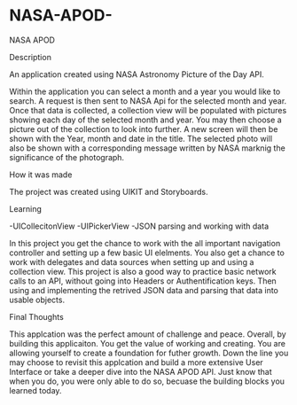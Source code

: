 # NASA-APOD-
NASA APOD 

Description

An application created using NASA Astronomy Picture of the Day API. 

Within the application you can select a month and a year you would like to search. A request is then sent to NASA Api for the selected month and year. Once that data is collected, a collection view will be populated with pictures showing each day of the selected month and year.
You may then choose a picture out of the collection to look into further. 
A new screen will then be shown with the Year, month and date in the title. The selected photo will also be shown with a corresponding message written by NASA marknig the significance of the photograph. 

How it was made

The project was created using UIKIT and Storyboards.

Learning

-UICollecitonView
-UIPickerView
-JSON parsing and working with data 

In this project you get the chance to work with the all important navigation controller and setting up a few basic UI elelments. 
You also get a chance to work with delegates and data sources when setting up and using a collection view.
This project is also a good way to practice basic network calls to an API, without going into Headers or Authentification keys. Then using and implementing the retrived JSON data and parsing that data into usable objects.

Final Thoughts 

This applcation was the perfect amount of challenge and peace. Overall, by building this applicaiton. You get the value of working and creating. You are allowing yourself to create a foundation for futher growth. 
Down the line you may choose to revisit this applcation and build a more extensive User Interface or take a deeper dive into the NASA APOD API. 
Just know that when you do, you were only able to do so, becuase the building blocks you learned today. 

